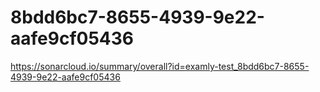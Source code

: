 # 8bdd6bc7-8655-4939-9e22-aafe9cf05436
https://sonarcloud.io/summary/overall?id=examly-test_8bdd6bc7-8655-4939-9e22-aafe9cf05436
